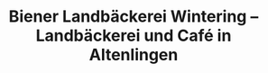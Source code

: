 ---
title: "Biener Landbäckerei Wintering – Landbäckerei und Café in Altenlingen"
url: /lingen-ems/biener-landbaeckerei-wintering-landbaeckerei-und-cafe-in-altenlingen/
shop: Bäckerei
---
